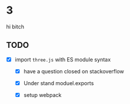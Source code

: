 3
==


hi bitch


## TODO

- [x] import `three.js` with ES module syntax
  - [x] have a question closed on stackoverflow
  - [x] Under stand moduel.exports
  - [x] setup webpack


